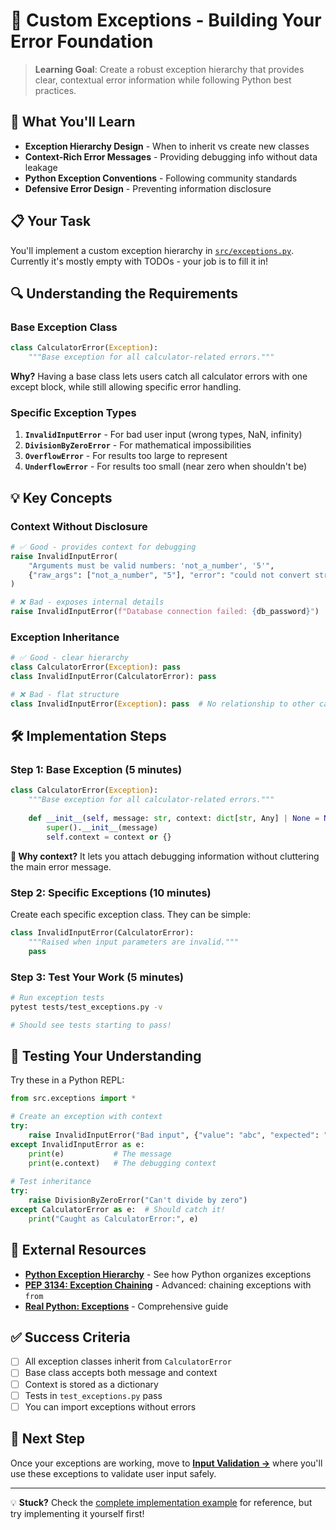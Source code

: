 # 🚨 Custom Exceptions - Building Your Error Foundation

> **Learning Goal**: Create a robust exception hierarchy that provides clear, contextual error information while following Python best practices.

## 🎯 What You'll Learn

- **Exception Hierarchy Design** - When to inherit vs create new classes
- **Context-Rich Error Messages** - Providing debugging info without data leakage  
- **Python Exception Conventions** - Following community standards
- **Defensive Error Design** - Preventing information disclosure

## 📋 Your Task

You'll implement a custom exception hierarchy in [`src/exceptions.py`](../../src/exceptions.py). Currently it's mostly empty with TODOs - your job is to fill it in!

## 🔍 Understanding the Requirements

### Base Exception Class
```python
class CalculatorError(Exception):
    """Base exception for all calculator-related errors."""
```

**Why?** Having a base class lets users catch all calculator errors with one except block, while still allowing specific error handling.

### Specific Exception Types

1. **`InvalidInputError`** - For bad user input (wrong types, NaN, infinity)
2. **`DivisionByZeroError`** - For mathematical impossibilities  
3. **`OverflowError`** - For results too large to represent
4. **`UnderflowError`** - For results too small (near zero when shouldn't be)

## 💡 Key Concepts

### Context Without Disclosure
```python
# ✅ Good - provides context for debugging
raise InvalidInputError(
    "Arguments must be valid numbers: 'not_a_number', '5'",
    {"raw_args": ["not_a_number", "5"], "error": "could not convert string to float: not_a_number"}
)

# ❌ Bad - exposes internal details
raise InvalidInputError(f"Database connection failed: {db_password}")
```

### Exception Inheritance
```python
# ✅ Good - clear hierarchy
class CalculatorError(Exception): pass
class InvalidInputError(CalculatorError): pass

# ❌ Bad - flat structure  
class InvalidInputError(Exception): pass  # No relationship to other calculator errors
```

## 🛠️ Implementation Steps

### Step 1: Base Exception (5 minutes)
```python
class CalculatorError(Exception):
    """Base exception for all calculator-related errors."""
    
    def __init__(self, message: str, context: dict[str, Any] | None = None):
        super().__init__(message)
        self.context = context or {}
```

**🤔 Why context?** It lets you attach debugging information without cluttering the main error message.

### Step 2: Specific Exceptions (10 minutes)
Create each specific exception class. They can be simple:

```python
class InvalidInputError(CalculatorError):
    """Raised when input parameters are invalid."""
    pass
```

### Step 3: Test Your Work (5 minutes)
```bash
# Run exception tests
pytest tests/test_exceptions.py -v

# Should see tests starting to pass!
```

## 🧪 Testing Your Understanding

Try these in a Python REPL:
```python
from src.exceptions import *

# Create an exception with context
try:
    raise InvalidInputError("Bad input", {"value": "abc", "expected": "number"})
except InvalidInputError as e:
    print(e)           # The message
    print(e.context)   # The debugging context
    
# Test inheritance
try:
    raise DivisionByZeroError("Can't divide by zero")
except CalculatorError as e:  # Should catch it!
    print("Caught as CalculatorError:", e)
```

## 🔗 External Resources

- **[Python Exception Hierarchy](https://docs.python.org/3/library/exceptions.html#exception-hierarchy)** - See how Python organizes exceptions
- **[PEP 3134: Exception Chaining](https://www.python.org/dev/peps/pep-3134/)** - Advanced: chaining exceptions with `from`
- **[Real Python: Exceptions](https://realpython.com/python-exceptions/)** - Comprehensive guide

## ✅ Success Criteria

- [ ] All exception classes inherit from `CalculatorError`
- [ ] Base class accepts both message and context
- [ ] Context is stored as a dictionary  
- [ ] Tests in `test_exceptions.py` pass
- [ ] You can import exceptions without errors

## 🚀 Next Step

Once your exceptions are working, move to **[Input Validation →](02-validation.md)** where you'll use these exceptions to validate user input safely.

---

💡 **Stuck?** Check the [complete implementation example](../../resources/examples/complete_implementation/exceptions.py) for reference, but try implementing it yourself first!